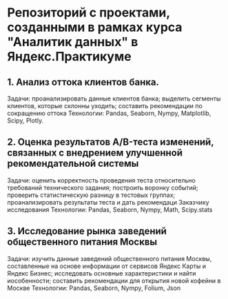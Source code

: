 # Репозиторий с проектами, созданными в рамках курса "Аналитик данных" в Яндекс.Практикуме

## 1. Анализ оттока клиентов банка.
Задачи: проанализировать данные клиентов банка; выделить сегменты клиентов, которые склонны уходить; составить рекомендации по сокращению оттока
Технологии: Pandas, Seaborn, Nympy, Matplotlib, Scipy, Plotly.

## 2. Оценка результатов A/B-теста изменений, связанных с внедрением улучшенной рекомендательной системы
Задачи: оценить корректность проведения теста относительно требований технического задания; построить воронку событий; проверить статистическую разницу в тестовых группах; проанализировать результаты теста и дать рекомендаци Заказчику исследования
Технологии: Pandas, Seaborn, Nympy, Math, Scipy.stats

## 3. Исследование рынка заведений общественного питания Москвы
Задачи: изучить данные заведений общественного питания Москвы, составленные на основе информации от сервисов Яндекс Карты и Яндекс Бизнес; исследовать основные характеристики и найти иособенности; составить рекомендации для открытия новой кофейни в Москве
Технологии: Pandas, Seaborn, Nympy, Folium, Json
